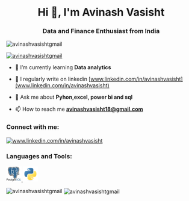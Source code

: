 <h1 align="center">Hi 👋, I'm Avinash Vasisht</h1>
<h3 align="center">Data and Finance Enthusiast from India</h3>

<p align="left"> <img src="https://komarev.com/ghpvc/?username=avinashvasishtgmail&label=Profile%20views&color=0e75b6&style=flat" alt="avinashvasishtgmail" /> </p>

<p align="left"> <a href="https://github.com/ryo-ma/github-profile-trophy"><img src="https://github-profile-trophy.vercel.app/?username=avinashvasishtgmail" alt="avinashvasishtgmail" /></a> </p>

- 🌱 I’m currently learning **Data analytics**

- 📝 I regularly write on linkedin [www.linkedin.com/in/avinashvasisht](www.linkedin.com/in/avinashvasisht)

- 💬 Ask me about **Pyhon,excel, power bi and sql**

- 📫 How to reach me **avinashvasisht18@gmail.com**

<h3 align="left">Connect with me:</h3>
<p align="left">
<a href="https://linkedin.com/in/www.linkedin.com/in/avinashvasisht" target="blank"><img align="center" src="https://raw.githubusercontent.com/rahuldkjain/github-profile-readme-generator/master/src/images/icons/Social/linked-in-alt.svg" alt="www.linkedin.com/in/avinashvasisht" height="30" width="40" /></a>
</p>

<h3 align="left">Languages and Tools:</h3>
<p align="left"> <a href="https://www.postgresql.org" target="_blank" rel="noreferrer"> <img src="https://raw.githubusercontent.com/devicons/devicon/master/icons/postgresql/postgresql-original-wordmark.svg" alt="postgresql" width="40" height="40"/> </a> <a href="https://www.python.org" target="_blank" rel="noreferrer"> <img src="https://raw.githubusercontent.com/devicons/devicon/master/icons/python/python-original.svg" alt="python" width="40" height="40"/> </a> </p>

<p><img align="left" src="https://github-readme-stats.vercel.app/api/top-langs?username=avinashvasishtgmail&show_icons=true&locale=en&layout=compact" alt="avinashvasishtgmail" /></p>

<p>&nbsp;<img align="center" src="https://github-readme-stats.vercel.app/api?username=avinashvasishtgmail&show_icons=true&locale=en" alt="avinashvasishtgmail" /></p>

